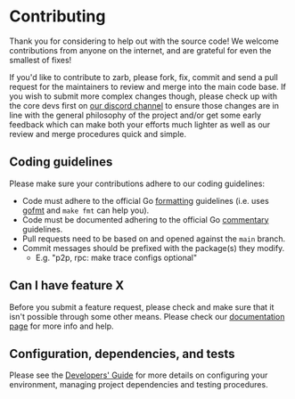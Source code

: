 # Contributing

Thank you for considering to help out with the source code! We welcome 
contributions from anyone on the internet, and are grateful for even the 
smallest of fixes!

If you'd like to contribute to zarb, please fork, fix, commit and send a 
pull request for the maintainers to review and merge into the main code base. If
you wish to submit more complex changes though, please check up with the core 
devs first on [our discord channel](https://discord.gg/zPqWqV85ch) to 
ensure those changes are in line with the general philosophy of the project 
and/or get some early feedback which can make both your efforts much lighter as
well as our review and merge procedures quick and simple.

## Coding guidelines

Please make sure your contributions adhere to our coding guidelines:

 * Code must adhere to the official Go 
[formatting](https://golang.org/doc/effective_go.html#formatting) guidelines 
(i.e. uses [gofmt](https://golang.org/cmd/gofmt/) and `make fmt` can help you).
 * Code must be documented adhering to the official Go 
[commentary](https://golang.org/doc/effective_go.html#commentary) guidelines.
 * Pull requests need to be based on and opened against the `main` branch.
 * Commit messages should be prefixed with the package(s) they modify.
   * E.g. "p2p, rpc: make trace configs optional"

## Can I have feature X

Before you submit a feature request, please check and make sure that it isn't 
possible through some other means. Please check our 
[documentation page](https://zarb.network/guide/learn-index.html) for more info
and help.

## Configuration, dependencies, and tests

Please see the [Developers' Guide](https://zarb.network/guide/run-index.html)
for more details on configuring your environment, managing project dependencies
and testing procedures.
